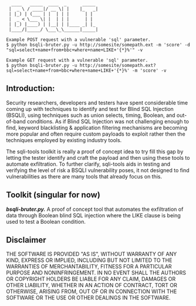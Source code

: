       ____   _____  ____  _      _____ 
     |  _ \ / ____|/ __ \| |    |_   _|
     | |_) | (___ | |  | | |      | |  
     |  _ < \___ \| |  | | |      | |  
     | |_) |____) | |__| | |____ _| |_ 
     |____/|_____/ \___\_\______|_____|
                                   
    Example POST request with a vulnerable 'sql' parameter.
    $ python bsqli-bruter.py -u http://somesite/somepath.ext -m 'score' -d "sql=select+name+from+bbc+where+name+LIKE+'{*}%'" -v

    Example GET request with a vulnerable 'sql' parameter.
    $ python bsqli-bruter.py -u http://somesite/somepath.ext?sql=select+name+from+bbc+where+name+LIKE+'{*}%' -m 'score' -v

## Introduction:

Security researchers, developers and testers have spent considerable time coming up with techniques to identify and test for Blind SQL Injection (BSQLI), using techniques such as union selects, timing, Boolean, and out-of-band conditions. As if Blind SQL Injection was not challenging enough to find, keyword blacklisting & application filtering mechanisms are becoming more popular and often require custom payloads to exploit rather then the techniques employed by existing industry tools. 

The sqli-tools toolkit is really a proof of concept idea to try fill this gap by letting the tester identify and craft the payload and then using these tools to automate exfiltration. To further clarify, sqli-tools aids in testing and verifying the level of risk a BSQLI vulnerability poses, it not designed to find vulnerabilities as there are many tools that already focus on this. 

## Toolkit (singular for now)

___bsqli-bruter.py.___ A proof of concept tool that automates the exfiltration of 
data through Boolean blind SQL injection where the LIKE clause is being used to 
test a Boolean condition.

## Disclaimer
THE SOFTWARE IS PROVIDED "AS IS", WITHOUT WARRANTY OF ANY KIND, EXPRESS OR IMPLIED, INCLUDING BUT NOT LIMITED TO THE WARRANTIES OF MERCHANTABILITY, FITNESS FOR A PARTICULAR PURPOSE AND NONINFRINGEMENT. IN NO EVENT SHALL THE AUTHORS OR COPYRIGHT HOLDERS BE LIABLE FOR ANY CLAIM, DAMAGES OR OTHER LIABILITY, WHETHER IN AN ACTION OF CONTRACT, TORT OR OTHERWISE, ARISING FROM, OUT OF OR IN CONNECTION WITH THE SOFTWARE OR THE USE OR OTHER DEALINGS IN THE SOFTWARE.
